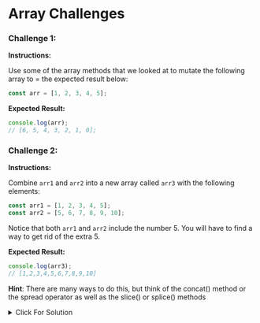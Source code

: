 # Array Challenges

### Challenge 1:

**Instructions:**

Use some of the array methods that we looked at to mutate the following array to = the expected result below:

```js
const arr = [1, 2, 3, 4, 5];

```

**Expected Result:**

```js
console.log(arr);
// [6, 5, 4, 3, 2, 1, 0];
```



### Challenge 2:

**Instructions:**

Combine `arr1` and `arr2` into a new array called `arr3` with the following elements:

```js
const arr1 = [1, 2, 3, 4, 5];
const arr2 = [5, 6, 7, 8, 9, 10];
````

Notice that both `arr1` and `arr2` include the number 5. You will have to find a way to get rid of the extra 5.

**Expected Result:**

```js
console.log(arr3);
// [1,2,3,4,5,6,7,8,9,10]
```

**Hint**: There are many ways to do this, but think of the concat() method or the spread operator as well as the slice() or splice() methods

<details>
  <summary>Click For Solution</summary>
  
```js
const arr1 = [1, 2, 3, 4, 5];
const arr2 = [5, 6, 7, 8, 9, 10];

</details>

```
